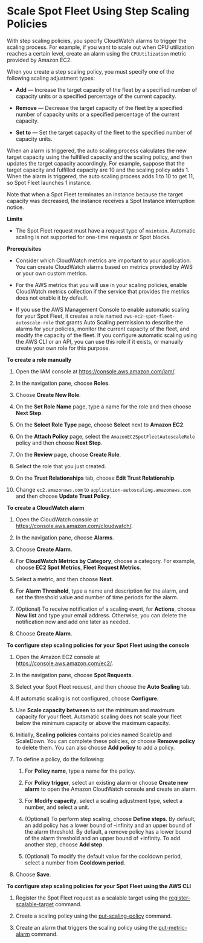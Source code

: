 # Scale Spot Fleet Using Step Scaling Policies<a name="spot-fleet-step-scaling"></a>

With step scaling policies, you specify CloudWatch alarms to trigger the scaling process\. For example, if you want to scale out when CPU utilization reaches a certain level, create an alarm using the `CPUUtilization` metric provided by Amazon EC2\.

When you create a step scaling policy, you must specify one of the following scaling adjustment types:

+ **Add** — Increase the target capacity of the fleet by a specified number of capacity units or a specified percentage of the current capacity\.

+ **Remove** — Decrease the target capacity of the fleet by a specified number of capacity units or a specified percentage of the current capacity\.

+ **Set to** — Set the target capacity of the fleet to the specified number of capacity units\.

When an alarm is triggered, the auto scaling process calculates the new target capacity using the fulfilled capacity and the scaling policy, and then updates the target capacity accordingly\. For example, suppose that the target capacity and fulfilled capacity are 10 and the scaling policy adds 1\. When the alarm is triggered, the auto scaling process adds 1 to 10 to get 11, so Spot Fleet launches 1 instance\.

Note that when a Spot Fleet terminates an instance because the target capacity was decreased, the instance receives a Spot Instance interruption notice\.

**Limits**

+ The Spot Fleet request must have a request type of `maintain`\. Automatic scaling is not supported for one\-time requests or Spot blocks\.

**Prerequisites**

+ Consider which CloudWatch metrics are important to your application\. You can create CloudWatch alarms based on metrics provided by AWS or your own custom metrics\.

+ For the AWS metrics that you will use in your scaling policies, enable CloudWatch metrics collection if the service that provides the metrics does not enable it by default\.

+ If you use the AWS Management Console to enable automatic scaling for your Spot Fleet, it creates a role named `aws-ec2-spot-fleet-autoscale-role` that grants Auto Scaling permission to describe the alarms for your policies, monitor the current capacity of the fleet, and modify the capacity of the fleet\. If you configure automatic scaling using the AWS CLI or an API, you can use this role if it exists, or manually create your own role for this purpose\.

**To create a role manually**

  1. Open the IAM console at [https://console\.aws\.amazon\.com/iam/](https://console.aws.amazon.com/iam/)\.

  1. In the navigation pane, choose **Roles**\.

  1. Choose **Create New Role**\.

  1. On the **Set Role Name** page, type a name for the role and then choose **Next Step**\.

  1. On the **Select Role Type** page, choose **Select** next to **Amazon EC2**\.

  1. On the **Attach Policy** page, select the `AmazonEC2SpotFleetAutoscaleRole` policy and then choose **Next Step**\.

  1. On the **Review** page, choose **Create Role**\.

  1. Select the role that you just created\.

  1. On the **Trust Relationships** tab, choose **Edit Trust Relationship**\.

  1. Change `ec2.amazonaws.com` to `application-autoscaling.amazonaws.com` and then choose **Update Trust Policy**\.

**To create a CloudWatch alarm**

1. Open the CloudWatch console at [https://console\.aws\.amazon\.com/cloudwatch/](https://console.aws.amazon.com/cloudwatch/)\.

1. In the navigation pane, choose **Alarms**\.

1. Choose **Create Alarm**\.

1. For **CloudWatch Metrics by Category**, choose a category\. For example, choose **EC2 Spot Metrics**, **Fleet Request Metrics**\.

1. Select a metric, and then choose **Next**\.

1. For **Alarm Threshold**, type a name and description for the alarm, and set the threshold value and number of time periods for the alarm\.

1. \(Optional\) To receive notification of a scaling event, for **Actions**, choose **New list** and type your email address\. Otherwise, you can delete the notification now and add one later as needed\.

1. Choose **Create Alarm**\.

**To configure step scaling policies for your Spot Fleet using the console**

1. Open the Amazon EC2 console at [https://console\.aws\.amazon\.com/ec2/](https://console.aws.amazon.com/ec2/)\.

1. In the navigation pane, choose **Spot Requests**\.

1. Select your Spot Fleet request, and then choose the **Auto Scaling** tab\.

1. If automatic scaling is not configured, choose **Configure**\.

1. Use **Scale capacity between** to set the minimum and maximum capacity for your fleet\. Automatic scaling does not scale your fleet below the minimum capacity or above the maximum capacity\.

1. Initially, **Scaling policies** contains policies named ScaleUp and ScaleDown\. You can complete these policies, or choose **Remove policy** to delete them\. You can also choose **Add policy** to add a policy\.

1. To define a policy, do the following:

   1. For **Policy name**, type a name for the policy\.

   1. For **Policy trigger**, select an existing alarm or choose **Create new alarm** to open the Amazon CloudWatch console and create an alarm\.

   1. For **Modify capacity**, select a scaling adjustment type, select a number, and select a unit\.

   1. \(Optional\) To perform step scaling, choose **Define steps**\. By default, an add policy has a lower bound of \-infinity and an upper bound of the alarm threshold\. By default, a remove policy has a lower bound of the alarm threshold and an upper bound of \+infinity\. To add another step, choose **Add step**\.

   1. \(Optional\) To modify the default value for the cooldown period, select a number from **Cooldown period**\.

1. Choose **Save**\.

**To configure step scaling policies for your Spot Fleet using the AWS CLI**

1. Register the Spot Fleet request as a scalable target using the [register\-scalable\-target](http://docs.aws.amazon.com/cli/latest/reference/application-autoscaling/register-scalable-target.html) command\.

1. Create a scaling policy using the [put\-scaling\-policy](http://docs.aws.amazon.com/cli/latest/reference/application-autoscaling/put-scaling-policy.html) command\.

1. Create an alarm that triggers the scaling policy using the [put\-metric\-alarm](http://docs.aws.amazon.com/cli/latest/reference/cloudwatch/put-metric-alarm.html) command\.